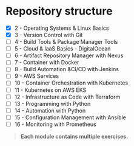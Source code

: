 # Repository structure

- [x] 2 - Operating Systems & Linux Basics
- [x] 3 - Version Control with Git
- [ ] 4 - Build Tools & Package Manager Tools
- [ ] 5 - Cloud & IaaS Basics - DigitalOcean
- [ ] 6 - Artifact Repository Manager with Nexus
- [ ] 7 - Container with Docker
- [ ] 8 - Build Automation &CI/CD with Jenkins
- [ ] 9 - AWS Services
- [ ] 10 - Container Orchestration with Kubernetes
- [ ] 11 - Kubernetes on AWS EKS
- [ ] 12 - Infrastructure as Code with Terraform
- [ ] 13 - Programming with Python
- [ ] 14 - Automation with Python
- [ ] 15 - Configuration Management with Ansible
- [ ] 16 - Monitoring with Prometheus

> **Each module contains multiple exercises.**
